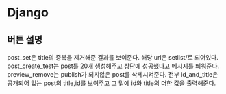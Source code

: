 # Django
## 버튼 설명
post_set은 title의 중복을 제거해준 결과를 보여준다. 해당 url은 setlist/로 되어있다.
post_create_test는 post를 20개 생성해주고 상단에 성공했다고 메시지를 띄워준다.
preview_remove는 publish가 되지않은 post를 삭제시켜준다. 전부
id_and_title은 공개되어 있는 post의 title,id를 보여주고 그 밑에 id와 title의 더한 값을 출력해준다.